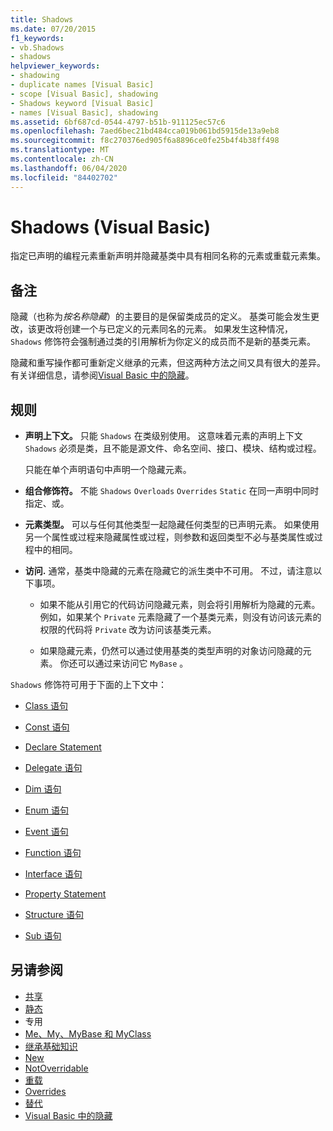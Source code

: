 ```yaml
---
title: Shadows
ms.date: 07/20/2015
f1_keywords:
- vb.Shadows
- shadows
helpviewer_keywords:
- shadowing
- duplicate names [Visual Basic]
- scope [Visual Basic], shadowing
- Shadows keyword [Visual Basic]
- names [Visual Basic], shadowing
ms.assetid: 6bf687cd-0544-4797-b51b-911125ec57c6
ms.openlocfilehash: 7aed6bec21bd484cca019b061bd5915de13a9eb8
ms.sourcegitcommit: f8c270376ed905f6a8896ce0fe25b4f4b38ff498
ms.translationtype: MT
ms.contentlocale: zh-CN
ms.lasthandoff: 06/04/2020
ms.locfileid: "84402702"
---
```

# <a name="shadows-visual-basic"></a>Shadows (Visual Basic)

指定已声明的编程元素重新声明并隐藏基类中具有相同名称的元素或重载元素集。

## <a name="remarks"></a>备注

隐藏（也称为*按名称隐藏*）的主要目的是保留类成员的定义。 基类可能会发生更改，该更改将创建一个与已定义的元素同名的元素。 如果发生这种情况， `Shadows` 修饰符会强制通过类的引用解析为你定义的成员而不是新的基类元素。

隐藏和重写操作都可重新定义继承的元素，但这两种方法之间又具有很大的差异。 有关详细信息，请参阅[Visual Basic 中的隐藏](../../programming-guide/language-features/declared-elements/shadowing.md)。

## <a name="rules"></a>规则

- **声明上下文。** 只能 `Shadows` 在类级别使用。 这意味着元素的声明上下文 `Shadows` 必须是类，且不能是源文件、命名空间、接口、模块、结构或过程。

  只能在单个声明语句中声明一个隐藏元素。

- **组合修饰符。** 不能 `Shadows` `Overloads` `Overrides` `Static` 在同一声明中同时指定、或。

- **元素类型。** 可以与任何其他类型一起隐藏任何类型的已声明元素。 如果使用另一个属性或过程来隐藏属性或过程，则参数和返回类型不必与基类属性或过程中的相同。

- **访问.** 通常，基类中隐藏的元素在隐藏它的派生类中不可用。 不过，请注意以下事项。

  - 如果不能从引用它的代码访问隐藏元素，则会将引用解析为隐藏的元素。 例如，如果某个 `Private` 元素隐藏了一个基类元素，则没有访问该元素的权限的代码将 `Private` 改为访问该基类元素。

  - 如果隐藏元素，仍然可以通过使用基类的类型声明的对象访问隐藏的元素。 你还可以通过来访问它 `MyBase` 。

`Shadows` 修饰符可用于下面的上下文中：

- [Class 语句](../statements/class-statement.md)

- [Const 语句](../statements/const-statement.md)

- [Declare Statement](../statements/declare-statement.md)

- [Delegate 语句](../statements/delegate-statement.md)

- [Dim 语句](../statements/dim-statement.md)

- [Enum 语句](../statements/enum-statement.md)

- [Event 语句](../statements/event-statement.md)

- [Function 语句](../statements/function-statement.md)

- [Interface 语句](../statements/interface-statement.md)

- [Property Statement](../statements/property-statement.md)

- [Structure 语句](../statements/structure-statement.md)

- [Sub 语句](../statements/sub-statement.md)

## <a name="see-also"></a>另请参阅

- [共享](shared.md)
- [静态](static.md)
- 专用 
- [Me、My、MyBase 和 MyClass](../../programming-guide/program-structure/me-my-mybase-and-myclass.md)
- [继承基础知识](../../programming-guide/language-features/objects-and-classes/inheritance-basics.md)
- [New](mustoverride.md)
- [NotOverridable](notoverridable.md)
- [重载](overloads.md)
- [Overrides](overridable.md)
- [替代](overrides.md)
- [Visual Basic 中的隐藏](../../programming-guide/language-features/declared-elements/shadowing.md)
